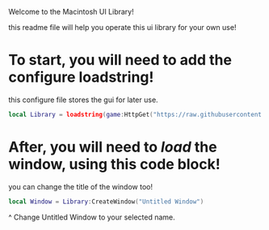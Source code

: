 Welcome to the Macintosh UI Library!

this readme file will help you operate this ui library for your own use!

# To start, you will need to add the configure loadstring!
 this configure file stores the gui for later use.
```lua
local Library = loadstring(game:HttpGet("https://raw.githubusercontent.com/berrizscript/macintosh/refs/heads/main/configure"))()
```

# After, you will need to *load* the window, using this code block!
you can change the title of the window too!
```lua
local Window = Library:CreateWindow("Untitled Window")
```
^ Change Untitled Window to your selected name.

